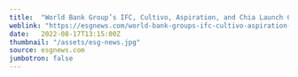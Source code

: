 ```yaml
---
title:  "World Bank Group’s IFC, Cultivo, Aspiration, and Chia Launch Carbon Opportunities Fund to Issue Tokenized Carbon Credits"
weblink: "https://esgnews.com/world-bank-groups-ifc-cultivo-aspiration-and-chia-launch-carbon-opportunities-fund-to-issue-tokenized-carbon-credits/"
date:   2022-08-17T13:15:00Z
thumbnail: "/assets/esg-news.jpg"
source: esgnews.com
jumbotron: false
---
```

